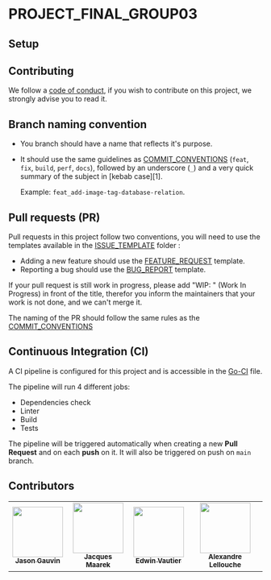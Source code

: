 # PROJECT_FINAL_GROUP03

## Setup

## Contributing

We follow a [code of conduct](CODE_OF_CONDUCT.md), if you wish to contribute on this project, we strongly advise you to read it.

## Branch naming convention

- You branch should have a name that reflects it's purpose.

- It should use the same guidelines as [COMMIT_CONVENTIONS](COMMIT_CONVENTIONS.md) (`feat`, `fix`, `build`, `perf`, `docs`), followed by an underscore (`_`) and a very quick summary of the subject in [kebab case][1].

    Example: `feat_add-image-tag-database-relation`.

## Pull requests (PR)

Pull requests in this project follow two conventions, you will need to use the templates available in the [ISSUE_TEMPLATE](.github/ISSUE_TEMPLATE) folder :

- Adding a new feature should use the [FEATURE_REQUEST](.github/ISSUE_TEMPLATE/feature_request.md) template.
- Reporting a bug should use the [BUG_REPORT](.github/ISSUE_TEMPLATE/bug_report.md) template.

If your pull request is still work in progress, please add "WIP: " (Work In Progress) in front of the title, therefor you inform the maintainers that your work is not done, and we can't merge it.

The naming of the PR should follow the same rules as the [COMMIT_CONVENTIONS](COMMIT_CONVENTIONS.md)

## Continuous Integration (CI)

A CI pipeline is configured for this project and is accessible in the [Go-CI](.github/workflows/go-ci.yaml) file.

The pipeline will run 4 different jobs:

- Dependencies check
- Linter
- Build
- Tests

The pipeline will be triggered automatically when creating a new **Pull Request** and on each **push** on it. It will also be triggered on push on `main` branch.

## Contributors

<table align="center">
  <tr>
    <td align="center">
    <a href="https://github.com/jasongauvin">
      <img src="https://avatars1.githubusercontent.com/u/41618366?s=400&u=b970ed03cbb921ce1312ef86b39093e4fa0be7e3&v=4" width="100px;" alt=""/>
      <br />
      <sub><b>Jason Gauvin</b></sub>
    </a>
    </td>
    <td align="center">
    <a href="https://github.com/JackMaarek/">
      <img src="https://avatars3.githubusercontent.com/u/28316928?s=400&u=3cdfb5b0683245ad333a39cfca3a5251f3829824&v=4" width="100px;" alt=""/>
      <br />
      <sub><b>Jacques Maarek</b></sub>
    </a>
    </td>
    <td align="center">
    <a href="https://github.com/edwinvautier">
      <img src="https://avatars3.githubusercontent.com/u/35581502?s=460&u=d9096f90151f35552d9adcd57bacaee366f0aaef&v=4" width="100px;" alt=""/>
      <br />
      <sub><b>Edwin Vautier</b></sub>
    </a>
    </td>
    </td>
        <td align="center">
        <a href="https://github.com/AlexandreLch">
          <img src="https://avatars.githubusercontent.com/u/25430432?v=4" width="100px;" alt=""/>
          <br />
          <sub><b>Alexandre Lellouche</b></sub>
        </a>
        </td>
  </tr>
</table>
